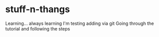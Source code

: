 # stuff-n-thangs
Learning... always learning
I'm testing adding via git
Going through the tutorial and following the steps
